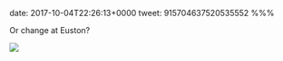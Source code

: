date: 2017-10-04T22:26:13+0000
tweet: 915704637520535552
%%%

Or change at Euston?

![](DLU8fSrWsAUkfb4.jpg)
